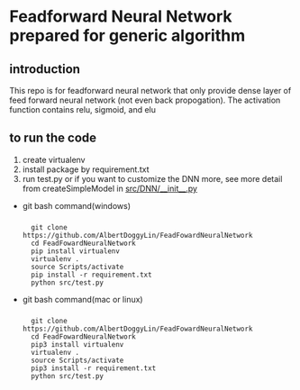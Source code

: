 # Feadforward Neural Network prepared for generic algorithm
## introduction
This repo is for feadforward neural network that only provide dense layer of feed forward neural network (not even back propogation).
The activation function contains relu, sigmoid, and elu
## to run the code
1. create virtualenv
2. install package by requirement.txt
3. run test.py or if you want to customize the DNN more, see more detail from createSimpleModel in [src/DNN/\_\_init\_\_.py](src/DNN/__init__.py)

- git bash command(windows)
    ###
        git clone https://github.com/AlbertDoggyLin/FeadFowardNeuralNetwork
        cd FeadFowardNeuralNetwork
        pip install virtualenv
        virtualenv .
        source Scripts/activate
        pip install -r requirement.txt
        python src/test.py

- git bash command(mac or linux)
    ###
        git clone https://github.com/AlbertDoggyLin/FeadFowardNeuralNetwork
        cd FeadFowardNeuralNetwork
        pip3 install virtualenv
        virtualenv .
        source Scripts/activate
        pip3 install -r requirement.txt
        python src/test.py


